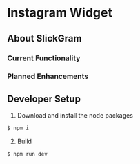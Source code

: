 # Instagram Widget

## About SlickGram

### Current Functionality

### Planned Enhancements

## Developer Setup

1. Download and install the node packages
```bash
$ npm i
```
2. Build
```
$ npm run dev
```